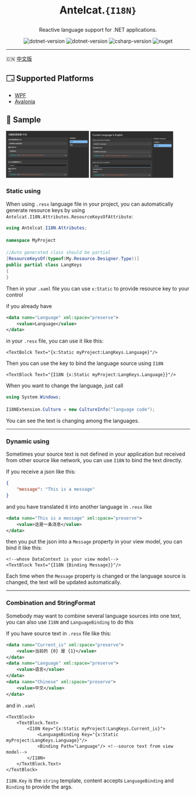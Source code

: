 <div align="center">

<h1>

Antelcat.`{I18N}`

</h1>

Reactive language support for .NET applications.

</div>

<p align="center">
    <img alt="dotnet-version" src="https://img.shields.io/badge/WPF-%3E%3D4.0-2C896A.svg"/>
<img alt="dotnet-version" src="https://img.shields.io/badge/Avalonia-%3E%3D11.0-AE42F8.svg"/>
    <img alt="csharp-version" src="https://img.shields.io/badge/C%23-preview-3BA93F.svg"/>
    <img alt="nuget" src="https://img.shields.io/badge/Nuget-v1.0.0-blue.svg"/>
</p>

---

🇨🇳 [中文版](./README.md)

## 🗔 Supported Platforms

+ [WPF](https://github.com/dotnet/wpf)
+ [Avalonia](https://github.com/AvaloniaUI/Avalonia)

## 📖 Sample

<div float="right">
    <img src="docs/demo.zh.png" width="45%"/>
    <img src="docs/demo.en.png" width="45%"/> 
</div>


### Static using
When using `.resx` language file in your project, you can 
automatically generate resource keys by using `Antelcat.I18N.Attributes.ResourceKeysOfAttribute`:

```csharp
using Antelcat.I18N.Attributes;

namespace MyProject

//Auto generated class should be partial
[ResourceKeysOf(typeof(My.Resource.Designer.Type))]
public partial class LangKeys 
{
}
```

Then in your `.xaml` file you can use `x:Static` to provide resource key to your control

if you already have 
```xml
<data name="Language" xml:space="preserve">
    <value>Language</value>
</data>
```
in your `.resx` file, you can use it like this:
```xaml
<TextBolck Text="{x:Static myProject:LangKeys.Language}"/>
```

Then you can use the key to bind the language source using `I18N`

```xaml
<TextBlock Text="{I18N {x:Static myProject:LangKeys.Language}}"/>
```

When you want to change the language, just call

```csharp
using System.Windows;

I18NExtension.Culture = new CultureInfo("language code");
```
You can see the text is changing among the languages.

---

### Dynamic using

Sometimes your source text is not defined in your application but received from other source like network, you can use `I18N` to bind the text directly.

If you receive a json like this:
```json
{
    "message": "This is a message"
}
```
and you have translated it into another language in `.resx` like
```xml
<data name="This is a message" xml:space="preserve">
    <value>这是一条消息</value>
</data>
```

then you put the json into a `Message` property in your view model, you can bind it like this:

```xaml
<!--whose DataContext is your view model-->
<TextBlock Text="{I18N {Binding Message}}"/> 
```

Each time when the `Message` property is changed or the language source is changed, the text will be updated automatically.

---

### Combination and StringFormat

Somebody may want to combine several language sources into one text, you can also use `I18N` and `LanguageBinding` to do this

If you have source text in `.resx` file like this:
```xml
<data name="Current_is" xml:space="preserve">
    <value>当前的 {0} 是 {1}</value>
</data>
<data name="Language" xml:space="preserve">
    <value>语言</value>
</data>
<data name="Chinese" xml:space="preserve">
    <value>中文</value>
</data>
```

and in `.xaml` 

```xaml
<TextBlock>
    <TextBlock.Text>
        <I18N Key="{x:Static myProject:LangKeys.Current_is}">
            <LanguageBinding Key="{x:Static myProject:LangKeys.Language}"/>
            <Binding Path="Language"/> <!--source text from view model-->
        </I18N>
    </TextBlock.Text>
</TextBlock>
```

`I18N.Key` is the `string` template, content accepts `LanguageBinding` and `Binding` to provide the args.